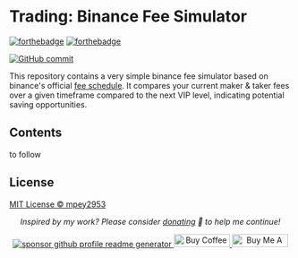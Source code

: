 # Trading: Binance Fee Simulator

[![forthebadge](https://forthebadge.com/images/badges/made-with-python.svg)](https://forthebadge.com) [![forthebadge](https://forthebadge.com/images/badges/for-you.svg)](https://forthebadge.com)

[![GitHub commit](https://img.shields.io/github/last-commit/mpey2953/trading)](https://github.com/mpey2953/trading/commits/master)

This repository contains a very simple binance fee simulator based on binance's official [fee schedule](https://www.binance.com/en/fee/schedule). It compares your current maker & taker fees over a given timeframe compared to the next VIP level, indicating potential saving opportunities.

## Contents

to follow

## License
[MIT License © mpey2953](/LICENSE.txt)

<p align="center">
<i>Inspired by my work? Please consider <a href="https://paypal.me/mpey2953/5">donating</a>  💸 to help me continue!</i>
</p>

<p align="center">
<a href="https://www.paypal.me/mpey2953"><img src="https://img.shields.io/badge/support-PayPal-blue?logo=PayPal&style=flat-square&label=Donate" alt="sponsor github profile readme generator"/>
</a>
<a href='https://ko-fi.com/mpey2953' target='_blank'><img height='23' width="100" src='https://cdn.ko-fi.com/cdn/kofi3.png?v=2' alt='Buy Coffee for mpey2953' />
</a>
<a href="https://www.buymeacoffee.com/mpey2953" target="_blank"><img src="https://cdn.buymeacoffee.com/buttons/default-orange.png" alt="Buy Me A Coffee" height="23" width="100" style="border-radius:1px" />
</p>